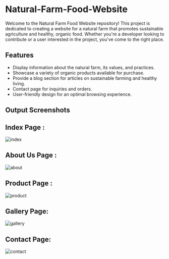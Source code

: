 # Natural-Farm-Food-Website


Welcome to the Natural Farm Food Website repository! This project is dedicated to creating a website for a natural farm that promotes sustainable agriculture and healthy, organic food. Whether you're a developer looking to contribute or a user interested in the project, you've come to the right place.

## Features

- Display information about the natural farm, its values, and practices.
- Showcase a variety of organic products available for purchase.
- Provide a blog section for articles on sustainable farming and healthy living.
- Contact page for inquiries and orders.
- User-friendly design for an optimal browsing experience.

## Output Screenshots
## Index Page : 
![index](https://github.com/PMManikandan/-Natural-Farm-Food-Website/assets/101463689/b811c262-cf74-4144-bc77-1534df0c91a1)

## About Us Page :
![about](https://github.com/PMManikandan/-Natural-Farm-Food-Website/assets/101463689/243cbcd7-0472-4723-a54e-891fb1c5be48)

## Product Page :
![product](https://github.com/PMManikandan/-Natural-Farm-Food-Website/assets/101463689/250b110a-d92a-4fd1-9fde-3149ad2ecc78)

## Gallery Page:
![gallery](https://github.com/PMManikandan/-Natural-Farm-Food-Website/assets/101463689/03e1133d-db1a-4cd7-a27c-53d3ff8fef06)

## Contact Page:
![contact](https://github.com/PMManikandan/-Natural-Farm-Food-Website/assets/101463689/135a7381-e0f4-4b4b-b3da-9388226fbecf)
